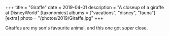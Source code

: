 +++
title = "Giraffe"
date = 2019-04-01
description = "A closeup of a giraffe at DisneyWorld"
[taxonomies]
albums = ["vacations", "disney", "fauna"]
[extra]
photo = "/photos/2019/Giraffe.jpg"
+++

Giraffes are my son's favourite animal, and this one got *super* close.
